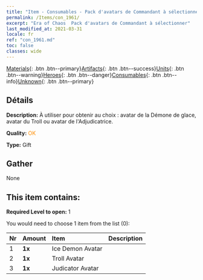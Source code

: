 ```yaml
---
title: "Item - Consumables - Pack d'avatars de Commandant à sélectionner"
permalink: /Items/con_1961/
excerpt: "Era of Chaos  Pack d'avatars de Commandant à sélectionner"
last_modified_at: 2021-03-31
locale: fr
ref: "con_1961.md"
toc: false
classes: wide
---
```

 [Materials](/fr/Items/){: .btn .btn--primary}[Artifacts](/fr/Items/Artifacts/){: .btn .btn--success}[Units](/fr/Items/Units/){: .btn .btn--warning}[Heroes](/fr/Items/Heroes/){: .btn .btn--danger}[Consumables](/fr/Items/Consumables/){: .btn .btn--info}[Unknown](/fr/Items/Unknown/){: .btn .btn--primary}

## Détails
 **Description:** À utiliser pour obtenir au choix : avatar de la Démone de glace, avatar du Troll ou avatar de l'Adjudicatrice.

 **Quality:** <span style="color: #FF8C00">OK</span>

 **Type:** Gift

## Gather

  None

## This item contains:

 **Required Level to open:** 1

 You would need to choose 1 item from the list (0):

  | Nr | Amount |     Item    | Description |
  |:---|:-------|:------------|:-----------:|
  | 1 |  **1x** | Ice Demon Avatar |  | 
  | 2 |  **1x** | Troll Avatar |  | 
  | 3 |  **1x** | Judicator Avatar |  | 
